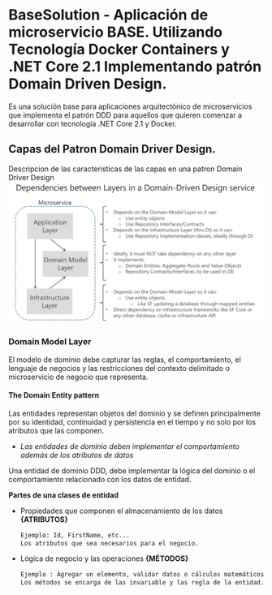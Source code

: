 # BaseSolution - Aplicación de microservicio BASE. Utilizando Tecnología Docker Containers y .NET Core 2.1 Implementando patrón Domain Driven Design.
Es una solución base para aplicaciones arquitectónico de microservicios que implementa el patrón DDD para aquellos que quieren comenzar a desarrollar con tecnología .NET Core 2.1 y Docker.
## Capas del Patron Domain Driver Design.
Descripcion de las caracteristicas de las capas en una patron Domain Driver Design
![Patron DDD](https://github.com/JohanVillegas/BaseSolution/blob/master/img/ddd.png) 

### Domain Model Layer
El modelo de dominio debe capturar las reglas, el comportamiento, el lenguaje de negocios y las restricciones del contexto delimitado o microservicio de negocio que representa.

#### The Domain Entity pattern
Las entidades representan objetos del dominio y se definen principalmente por su identidad, continuidad y persistencia en el tiempo y no solo por los atributos que las componen.

  - *Las entidades de dominio deben implementar el comportamiento además de los atributos de datos*
  
  Una entidad de dominio DDD, debe implementar la lógica del dominio o el comportamiento relacionado con los datos de entidad.

**Partes de una clases de entidad**
- Propiedades que componen el almacenamiento de los datos **{ATRIBUTOS}**

      Ejemplo: Id, FirstName, etc...
      Los atributos que sea necesarios para el negocio.

- Lógica de negocio y las operaciones **{MÉTODOS}**

      Ejemplo : Agregar un elemento, validar datos o cálculos matemáticos
      Los métodos se encarga de las invariable y las regla de la entidad.
